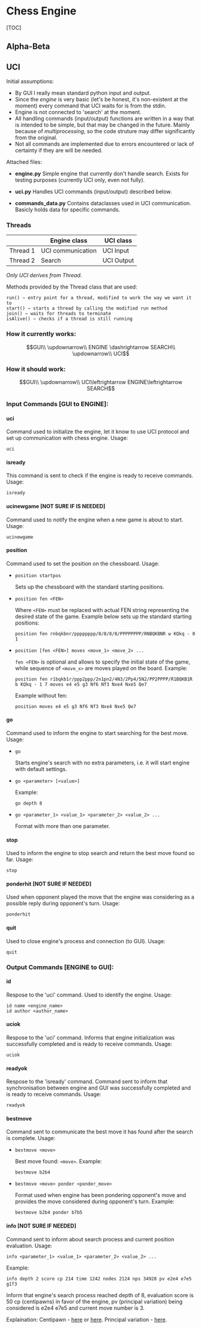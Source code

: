 # Chess Engine
[TOC]

## Alpha-Beta

## UCI
Initial assumptions:
* By GUI I really mean standard python input and output.
* Since the *engine* is very basic (let's be honest, it's non-existent at the moment) every command that UCI waits for is from the stdin.
* Engine is not connected to 'search' at the moment.
* All handling commands (input/output) functions are written in a way that is intended to be simple, but that may be changed in the future. Mainly because of *multiprocessing*, so the code struture may differ significantly from the original.
* Not all commands are implemented due to errors encountered or lack of certainty if they are will be needed.

Attached files:
* **engine.py**
Simple engine that currently don't handle search.
Exists for testing purposes (currently UCI only, even not fully).

* **uci.py**
Handles UCI commands (input/output) described below.

* **commands_data.py**
Contains dataclasses used in UCI communication.
Basicly holds data for specific commands.

### Threads
||Engine class|UCI class|
|-|-|-|
|Thread 1|UCI communication|UCI Input|
|Thread 2|Search|UCI Output|
*Only UCI derives from Thread.*

Methods provided by the Thread class that are used:
```=
run() − entry point for a thread, modified to work the way we want it to
start() − starts a thread by calling the modified run method
join() − waits for threads to terminate
isAlive() − checks if a thread is still running
```

### How it currently works:
$$GUI\\
\updownarrow\\
ENGINE \dashrightarrow SEARCH\\
\updownarrow\\
UCI$$

### How it should work:
$$GUI\\
\updownarrow\\
UCI\leftrightarrow ENGINE\leftrightarrow SEARCH$$

### Input Commands [GUI to ENGINE]:
#### uci
Command used to initialize the engine, let it know to use UCI protocol and set up communication with chess engine.
Usage:
```=
uci
```

#### isready
This command is sent to check if the engine is ready to receive commands.
Usage:
```=
isready
```

#### ucinewgame [NOT SURE IF IS NEEDED]
Command used to notify the engine when a new game is about to start.
Usage:
```=
ucinewgame
```

#### position
Command used to set the position on the chessboard.
Usage:
*   ```=
    position startpos
    ```
    Sets up the chessboard with the standard starting positions.
*   ```=
    position fen <FEN>
    ```
    Where `<FEN>` must be replaced with actual FEN string representing the desired state of the game.
    Example below sets up the standard starting positions:
    ```=
    position fen rnbqkbnr/pppppppp/8/8/8/8/PPPPPPPP/RNBQKBNR w KQkq - 0 1
    ```
*   ```=
    position [fen <FEN>] moves <move_1> <move_2> ...
    ```
    `fen <FEN>` is optional and allows to specify the initial state of the game, while sequence of `<move_x>` are moves played on the board.
    Example:
    ```=
    position fen r1bqkb1r/ppp2ppp/2n1pn2/4N3/2Pp4/5N2/PP2PPPP/R1BQKB1R b KQkq - 1 7 moves e4 e5 g3 Nf6 Nf3 Nxe4 Nxe5 Qe7
    ```
    Example without fen:
    ```=
    position moves e4 e5 g3 Nf6 Nf3 Nxe4 Nxe5 Qe7
    ```

#### go
Command used to inform the engine to start searching for the best move.
Usage:
*   ```=
    go
    ```
    Starts engine's search with no extra parameters, i.e. it will start engine with default settings.
*   ```=
    go <parameter> [<value>]
    ```
    Example:
    ```=
    go depth 8
    ```

*   ```=
    go <parameter_1> <value_1> <parameter_2> <value_2> ...
    ```
    Format with more than one parameter.

#### stop
Used to inform the engine to stop search and return the best move found so far.
Usage:
```=
stop
```

#### ponderhit [NOT SURE IF NEEDED]
Used when opponent played the move that the engine was considering as a possible reply during opponent's turn.
Usage:
```=
ponderhit
```

#### quit
Used to close engine's process and  connection (to GUI).
Usage:
```=
quit
```

### Output Commands [ENGINE to GUI]:
#### id
Respose to the 'uci' command.
Used to identify the engine.
Usage:
```=
id name <engine_name>
id author <author_name>
```

#### uciok
Respose to the 'uci' command.
Informs that engine initialization was successfully completed and is ready to receive commands.
Usage:
```=
uciok
```

#### readyok
Respose to the 'isready' command.
Command sent to inform that synchronisation between engine and GUI was successfully completed and is ready to receive commands.
Usage:
```=
readyok
```

#### bestmove
Command sent to communicate the best move it has found after the search is complete.
Usage:
*   ```=
    bestmove <move>
    ```
    Best move found: `<move>`.
    Example:
    ```=
    bestmove b2b4
    ```
*   ```=
    bestmove <move> ponder <ponder_move>
    ```
    Format used when engine has been pondering opponent's move and provides the move considered during opponent's turn.
    Example:
    ```=
    bestmove b2b4 ponder b7b5
    ```

#### info [NOT SURE IF NEEDED]
Command sent to inform about search process and current position evaluation.
Usage:
```=
info <parameter_1> <value_1> <parameter_2> <value_2> ...
```
Example:
```=
info depth 2 score cp 214 time 1242 nodes 2124 nps 34928 pv e2e4 e7e5 g1f3
```
Inform that engine's search process reached depth of 8, evaluation score is 50 cp (centipawns) in favor of the engine, pv (principal variation) being considered is e2e4 e7e5 and current move number is 3.

Explaination:
Centipawn - [here](https://chess.fandom.com/wiki/Centipawn) or [here](https://www.chessprogramming.org/Centipawns).
Principal variation - [here](https://www.chessprogramming.org/Principal_Variation).